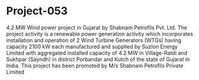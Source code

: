 # Project-053
4.2 MW Wind power project in Gujarat by Shabnam Petrofils Pvt. Ltd.
The project activity is a renewable power generation activity which incorporates installation and operation of 2 Wind Turbine Generators (WTGs) having capacity 2100 kW each manufactured and supplied by Suzlon Energy Limited with aggregated installed capacity of 4.2 MW in Village-Ratdi and Sukhpar (Sayndh) in district Porbandar and Kutch of the state of Gujarat in India. This project has been promoted by M/s Shabnam Petrofils Private Limited
